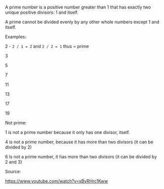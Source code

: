 A prime number is a positive number greater than 1 that has exactly two unique positive divisors: 1 and itself.

A prime cannot be divided evenly by any other whole numbers except 1 and itself.

Examples:

2 - `2 / 1 = 2` and `2 / 2 = 1` thus = prime

3

5

7

11

13

17

19

Not prime:

1 is not a prime number because it only has one divisor, itself.

4 is not a prime number, because it has more than two divisors (it can be divided by 2)

6 is not a prime number, it has more than two divisors (it can be divided by 2 and 3)

Source:

https://www.youtube.com/watch?v=xBvRHrc1Kww